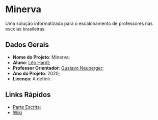 # Minerva

Uma solução informatizada para o escalonamento de professores nas escolas brasileiras.


## Dados Gerais

- **Nome do Projeto**: Minerva;
- **Aluno**: [Léo Hardt](http://buscatextual.cnpq.br/buscatextual/visualizacv.do?id=K2463923J2);
- **Professor Orientador**: [Gustavo Neuberger](http://buscatextual.cnpq.br/buscatextual/visualizacv.do?id=K4764159Y6);
- **Ano do Projeto**: 2020;
- **Licença**: A definir.

## Links Rápidos

- [Parte Escrita](texto.pdf);
- [Wiki](https://github.com/lhardt/Minerva/wiki)
